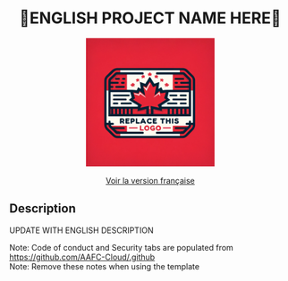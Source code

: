 <div align="center">
    <h1>🎪ENGLISH PROJECT NAME HERE🎪</h1>
    <img src="logo.png" width="230">
    <br/>

[Voir la version française](./README.fr_ca.md)


</div>


## Description

UPDATE WITH ENGLISH DESCRIPTION

Note: Code of conduct and Security tabs are populated from https://github.com/AAFC-Cloud/.github  
Note: Remove these notes when using the template
